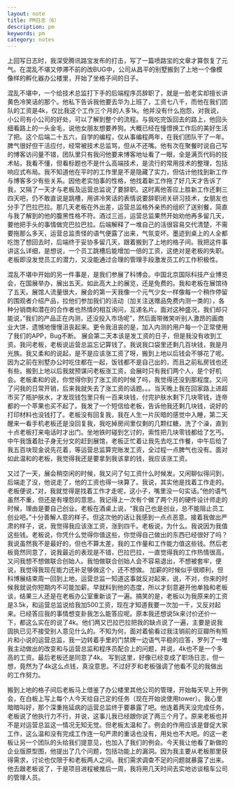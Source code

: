 ```yaml
---
layout: note
title: PM日志（6）
description: pm
keywords: pm
category: notes
---
```

上回写日志时，我深受腾讯路宝发布的打击，写了一篇喷路宝的文章才算恢复了元气。在混乱不堪又停滞不前的改BUG中，公司从昌平的别墅搬到了上地一个像模像样的孵化器办公楼里，开始了坐格子间的日子。

混乱不堪中，一个给技术总监打下手的后端程序员辞职了，就是一脸老实却擅长讲黄色冷笑话的那个。他私下告诉我他要去华为上班了，工资七八千，而他在我们团队的工资是4k，仅比我这个工作三个月的人多1k。他并没有什么抱怨，对我说，小公司有小公司的好处，可以了解到整个的流程。与我吃完饭回去的路上，他回头细看路上的一头金毛，说他女朋友想要养狗。大概已经在憧憬换工作后的美好生活了把。这个后端二十五六，自学的编程，仅从事编程两年，在我们团队干了一年。脾气很好但干活应付，经常被技术总监骂，但从不还嘴。他有次在聚餐时说自己写的博客访问量不错，团队里只有我问他要来博客地址看了一眼，全是满页代码的技术帖，我看不懂，但看标题也不是什么高端技术，是流行的常用技术的整理，包括响应式布局。我不知道他在平时的工作里是不是隐藏了实力，但估计他找到新工作与博客多少有些关系。因他老实怕事的性格，他找着新工作拖了好几天才告诉了我，又隔了一天才与老板及运营总监说了要辞职。这时离他答应上胜新工作还剩三四天吧，仍不敢直说是跳槽，用讲冷笑话的表情说要辞职闭关研习技术，女朋友也分手了巴拉巴拉。那几天老板在外出差，运营总监格外亲热的组织了送别餐，简直与我了解到的他的腹黑性格不符。酒过三巡，运营总监果然开始劝他再多留几天，要他把手头的事情做完巴拉巴拉。后端解释了一堆自己的活很容易交代清楚，不需要拖那么多天，运营总监责怪的语气便露了出来，气氛变坏。墨迹到桌上的人全都吃饱了想回去时，后端终于妥协多留几天，跟着搬到了上地的格子间。我把这件事讲这么详细，是想说，一个员工跳槽后能增加一倍的工资，这绝对是老板的失职。老板即没发觉员工的潜力，又没能通过合理的管理手段激发员工的工作积极性。

混乱不堪中开始的另一件事是，是我们参展了科博会。中国北京国际科技产业博览会，在国展举办，展出五天。如此高大上的展览，还是免费的。我和老板在展馆待了五天。展馆人流量很大，展会的第一天我像一个元气少女一样像每一个稍作停留的围观者介绍产品，拉他们参加我们的活动（加关注送赠品免费内测一类的），各种分销商和潜在的合作者也热情的相互询问，互递名片。面对这种盛况，我们却只能说，”我们的产品正在内测，还没投入市场呢”，然后面带微笑听别人激昂的画商业大饼，遗憾地慢慢沮丧起来。更令我沮丧的是，加入内测的用户每一个正常使用了我们的APP，Bug不断。
展会第二天本该是发工资的日子，但是我没有收到工资。我问老板，老板说运营总监忘记算钱了。我说我口袋里还剩几百块钱，我是月光族。我又柔和的说起，是不是应该涨工资了呀，搬到上地以后钱会不够花了呢。因为之前在别墅办公时吃住都在一起，饭钱都不是自己出的，而且之前私房钱也还有些。搬到上地以后我就预谋问老板涨工资，会展时只有我们两个人，是个好机会。老板柔和的说，你觉得你到了涨工资的时候了吗，我觉得还没到那程度。又问了问我的日常开销，后来我就失去了涨工资的话题。。。当天晚上我在回家路上进超市买了瓶护肤水，才发现钱包里只有一百来块钱，付完护肤水剩下几块零钱，连帝都的一个苹果也买不起了。我发了一个短信给老板，告诉他我还剩几块钱，说好的打印材料也没钱打了。老板没有回复我，我在人生一片灰暗的感觉中入睡，第二天醒来一看手机老板还是没回复我，我吃掉房间里仅剩的几颗红糖，洗了个澡，直到十点老板打来电话时才出门。坐地铁时碰到乞讨的，索性把几块零钱都给了乞丐。中午我饿着肚子身无分文的赶到展馆，老板正忙着让我先去吃工作餐，中午后给了我五百块现金说先花着，等运营总监算完账发工资，全过程一点脾气也没有。面对如此温和的老板，我觉得我还是要拿到我该拿的钱，我应该涨工资。

又过了一天，展会稍空闲的时候，我又问了句工资什么时候发。又闲聊似得问到，后端走了没，他说走了，他的工资也得一块算了。我说，其实他是找着工作走的。老板便说，”对，我就觉得是找着工作才走呢，这小子，嘴里没一句实话。”他的语气虽然不重，但还是有埋怨的意思。我记得上一次有个做了两个月的硬件设计师走的时候，理由是要自己创业。老板在酒桌上说，“我自己也是创业，总不能阻止员工创业吧。”十分善解人意的样子。但这次他的话让我感到一点点恶意。接着我做出严肃的样子，说，我觉得我应该涨工资，涨到四千。老板说，为什么。我说因为我值这些钱。老板说，你凭什么觉得你值这些，你觉得自己做出的东西已经很好了吗？我说虽然我不是最好的，但也不算太差，我的工作量和工作能力值这些钱。然后老板竟然同意了，说我最近的表现是不错，巴拉巴拉，一直觉得我的工作热情很高，又问我想不想做联合创始人。我怕做联合创始人会不容易退出，不想被套牢，便说，我觉得我现在能力还补足够做这个，还不想做。
加薪的时候似乎很顺利，但科博展结束周一回到上地，运营总监一知道这事就反对起来，说，不对，你来的时候我就说你短期内不可能加薪。早就料到他的态度，所以才刻意避开他单独和老板谈，结果三人还是在老板办公室重新谈了一遍。搞笑的是，老板以为我原来的工资是3.5k，和运营总监说给我加500工资，现在才知道我要一次加一千，又反对起来。已经答应我的事情想变卦我怎么能答应呢。原本我还想说5k来讨价还价一下，都这么实在的说了4k。他们两又巴拉巴拉把我的缺点说了一遍，主要是说我固执已见不接受别人意见什么的。不知为何，面对着偷看过我注销前的豆瓣所有照片和小说的运营总监，我一边转着手里的门禁牌一边语气平稳的应答，罗列了一堆我主动做出的改变和与运营总监和程序员配合上的问题，并说，4k也不是一个多高的工资。最后老板还是同意了4k。
写到这里，好像已经变成了职场日志，但一想，竟然为了4k这么点钱，真没意思。不过好歹和老板强调了他看不见的我做出的工作努力。


搬到上地的格子间后老板马上借鉴了办公楼里其他公司的管理，开始每天早上开例会，在白板上写上每个人今天给自己定的任务（现在开始说使用tower）。我心里暗暗叫好，那个深重拖延病的运营总监终于要暴露了吧。他连着两天没完成任务，老板说了他执行力不行，并说，这事儿我已经跟你说了两三个月了。原来老板也并不是对运营总监这一情况无知无觉。但老板太温和了。例会的作用应该是督促大家工作，这么温和没有完成工作连一句严肃的重话也没有，用处也不大吧。的这一老板让另一个团队的头给我们提意见，也加入了我们的例会。今天我让他看了新做的企业版原型图，他提出了几个问题，包括功能上的漏洞。因为我主要从老板那里获得需求，讨论也仅限于和老板两人之间。我们需求调查不足的问题就暴露了出来。他去跟老板说了，于是项目进程被推后一周，我将用几天时间去实地访谈租车公司的管理人员。